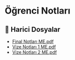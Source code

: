 # Öğrenci Notları


<!--Index-->

## 📂 Harici Dosyalar

- [Final Notları ME.pdf](./Final%20Notlar%C4%B1%20ME.pdf)
- [Vize Notları 1 ME.pdf](./Vize%20Notlar%C4%B1%201%20ME.pdf)
- [Vize Notları 2 ME.pdf](./Vize%20Notlar%C4%B1%202%20ME.pdf)


<!--Index-->

